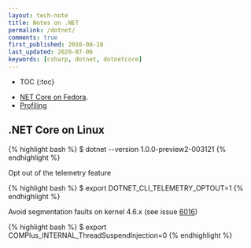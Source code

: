 ```yaml
---
layout: tech-note
title: Notes on .NET
permalink: /dotnet/
comments: true
first_published: 2016-08-18
last_updated: 2020-07-06
keywords: [csharp, dotnet, dotnetcore]
---
```


* TOC
{:toc}

- [NET Core on Fedora](./dotnet-core-on-fedora).
- [Profiling](./profiling)

## .NET Core on Linux

{% highlight bash %}
$ dotnet --version
1.0.0-preview2-003121
{% endhighlight %}

Opt out of the telemetry feature

{% highlight bash %}
$ export DOTNET_CLI_TELEMETRY_OPTOUT=1
{% endhighlight %}

Avoid segmentation faults on kernel 4.6.x (see issue
[6016](https://github.com/dotnet/coreclr/issues/6016))

{% highlight bash %}
$ export COMPlus_INTERNAL_ThreadSuspendInjection=0
{% endhighlight %}

